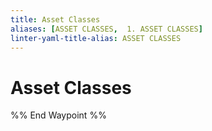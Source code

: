 ```yaml
---
title: Asset Classes
aliases: [ASSET CLASSES,  1. ASSET CLASSES]
linter-yaml-title-alias: ASSET CLASSES
---
```


# Asset Classes

%% End Waypoint %%

